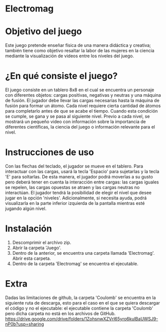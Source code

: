 # Electromag

# Objetivo del juego
Este juego pretende enseñar física de una manera didáctica y creativa; también tiene como objetivo resaltar la labor de las mujeres en la ciencia mediante la visualización de videos entre los niveles del juego.

# ¿En qué consiste el juego?
El juego consiste en un tablero 8x8 en el cual se encuentra un personaje con diferentes objetos: cargas positivas, negativas y neutras y una máquina de fusión. El jugador debe llevar las cargas necesarias hasta la máquina de fusión para formar un átomo. Cada nivel requiere cierta cantidad de átomos para completarlo antes de que se acabe el tiempo. Cuando esta condición se cumple, se gana y se pasa al siguiente nivel. Previo a cada nivel, se mostrará un pequeño video con información sobre la importancia de diferentes científicas, la ciencia del juego o información relevante para el nivel.

# Instrucciones de uso
Con las flechas del teclado, el jugador se mueve en el tablero. Para interactuar con las cargas, usará la tecla 'Espacio' para sujetarlas y la tecla 'E' para soltarlas. De esta manera, el jugador podrá moverlas a su gusto pero deberá tener en cuenta la interacción entre cargas: las cargas iguales se repelen, las cargas opuestas se atraen y las cargas neutras no interactúan. 
El jugador tendrá la posibilidad de elegir el nivel que desee jugar en la opción 'niveles'. Adicionalmente, si necesita ayuda, podrá visualizarla en la parte inferior izquierda de la pantalla mientras esté jugando algún nivel.

# Instalación
1. Descomprimir el archivo zip.
2. Abrir la carpeta 'Juego'.
3. Dentro de la anterior, se encuentra una carpeta llamada 'Electromag'. Abrir esta carpeta.
4. Dentro de la carpeta 'Electromag' se encuentra el ejecutable.

# Extra
Dadas las limitaciones de github, la carpeta 'Coulomb' se encuentra en la siguiente ruta de descarga, esto para el caso en el que se quiera descargar el código y no el ejecutable: el ejecutable contiene la carpeta 'Coulomb' pero dicha carpeta no está en los archivos de GitHub.
https://drive.google.com/drive/folders/1ZohsnwXZVrl65yro6kulBaUWSJ9-nP0b?usp=sharing









